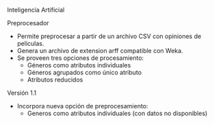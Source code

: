 Inteligencia Artificial

Preprocesador

* Permite preprocesar a partir de un archivo CSV con opiniones de peliculas.
* Genera un archivo de extension arff compatible con Weka.
* Se proveen tres opciones de procesamiento:
    - Géneros como atributos individuales
    - Géneros agrupados como único atributo
    - Atributos reducidos
    
Versión 1.1

* Incorpora nueva opción de preprocesamiento:
    - Generos como atributos individuales (con datos no disponibles)
